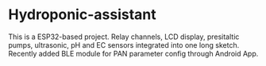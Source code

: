 # Hydroponic-assistant

This is a ESP32-based project.
Relay channels, LCD display, presitaltic pumps, ultrasonic, pH and EC sensors integrated into one long sketch. Recently added BLE module for PAN parameter config through Android App.
